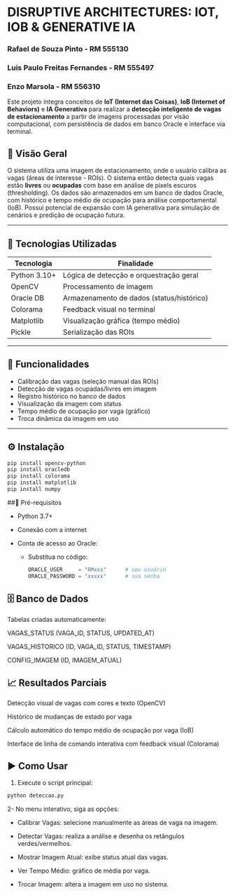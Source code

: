 # DISRUPTIVE ARCHITECTURES: IOT, IOB & GENERATIVE IA

### Rafael de Souza Pinto - RM 555130
### Luis Paulo Freitas Fernandes - RM 555497
### Enzo Marsola - RM 556310

Este projeto integra conceitos de **IoT (Internet das Coisas)**, **IoB (Internet of Behaviors)** e **IA Generativa** para realizar a **detecção inteligente de vagas de estacionamento** a partir de imagens processadas por visão computacional, com persistência de dados em banco Oracle e interface via terminal.

## 🧠 Visão Geral

O sistema utiliza uma imagem de estacionamento, onde o usuário calibra as vagas (áreas de interesse - ROIs). O sistema então detecta quais vagas estão **livres** ou **ocupadas** com base em análise de pixels escuros (thresholding). Os dados são armazenados em um banco de dados Oracle, com histórico e tempo médio de ocupação para análise comportamental (IoB). Possui potencial de expansão com IA generativa para simulação de cenários e predição de ocupação futura.

---

## 🚀 Tecnologias Utilizadas

| Tecnologia       | Finalidade                               |
|------------------|-------------------------------------------|
| Python 3.10+     | Lógica de detecção e orquestração geral   |
| OpenCV           | Processamento de imagem                   |
| Oracle DB        | Armazenamento de dados (status/histórico) |
| Colorama         | Feedback visual no terminal               |
| Matplotlib       | Visualização gráfica (tempo médio)        |
| Pickle           | Serialização das ROIs                     |

---

## 📸 Funcionalidades

- Calibração das vagas (seleção manual das ROIs)
- Detecção de vagas ocupadas/livres em imagem
- Registro histórico no banco de dados
- Visualização da imagem com status
- Tempo médio de ocupação por vaga (gráfico)
- Troca dinâmica da imagem em uso
---


## ⚙️ Instalação
```bash
pip install opencv-python
pip install oracledb
pip install colorama
pip install matplotlib
pip install numpy
```
##🧠 Pré-requisitos
- Python 3.7+

- Conexão com a internet

- Conta de acesso ao Oracle:
  - Substitua no código:
      ```python
      ORACLE_USER     = "RMxxx"      # seu usuário
      ORACLE_PASSWORD = "xxxxx"      # sua senha
      ```

## 🗄️ Banco de Dados
Tabelas criadas automaticamente:

VAGAS_STATUS (VAGA_ID, STATUS, UPDATED_AT)

VAGAS_HISTORICO (ID, VAGA_ID, STATUS, TIMESTAMP)

CONFIG_IMAGEM (ID, IMAGEM_ATUAL)

## 📈 Resultados Parciais
Detecção visual de vagas com cores e texto (OpenCV)

Histórico de mudanças de estado por vaga

Cálculo automático do tempo médio de ocupação por vaga (IoB)

Interface de linha de comando interativa com feedback visual (Colorama)

## ▶️ Como Usar

1. Execute o script principal:

```bash
python deteccao.py
```

2- No menu interativo, siga as opções:

-  Calibrar Vagas: selecione manualmente as áreas de vaga na imagem.

-  Detectar Vagas: realiza a análise e desenha os retângulos verdes/vermelhos.

-  Mostrar Imagem Atual: exibe status atual das vagas.

-  Ver Tempo Médio: gráfico de média por vaga.

-  Trocar Imagem: altera a imagem em uso no sistema.
  
